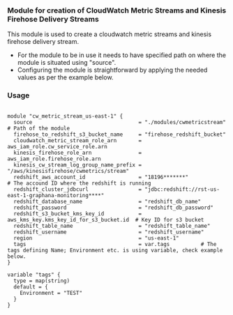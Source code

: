 ### Module for creation of CloudWatch Metric Streams and Kinesis Firehose Delivery Streams

This module is used to create a cloudwatch metric streams and kinesis firehose delivery stream.
* For the module to be in use it needs to have specified path on where the module is situated using "source".
* Configuring the module is straightforward by applying the needed values as per the example below.
### Usage


```hcl

module "cw_metric_stream_us-east-1" {
  source                                  = "./modules/cwmetricstream"     # Path of the module
  firehose_to_redshift_s3_bucket_name     = "firehose_redshift_bucket"
  cloudwatch_metric_stream_role_arn       = aws_iam_role.cw_service_role.arn
  kinesis_firehose_role_arn               = aws_iam_role.firehose_role.arn
  kinesis_cw_stream_log_group_name_prefix = "/aws/kinesisfirehose/cwmetrics/stream"
  redshift_aws_account_id                 = "18196*******"                  # The accound ID where the redshift is running
  redshift_cluster_jdbcurl                = "jdbc:redshift://rst-us-east-1-graphana-monitoring****"
  redshift_database_name                  = "redshift_db_name"
  redshift_password                       = "redshift_db_password"
  redshift_s3_bucket_kms_key_id           = aws_kms_key.kms_key_id_for_s3_bucket.id  # Key ID for s3 bucket
  redshift_table_name                     = "redshift_table_name"
  redshift_username                       = "redshift_username"
  region                                  = "us-east-1"
  tags                                    = var.tags          # The tags defining Name; Environment etc. is using variable, check example below.
}

variable "tags" {
  type = map(string)
  default = {
    Environment = "TEST"
  }
}

```

